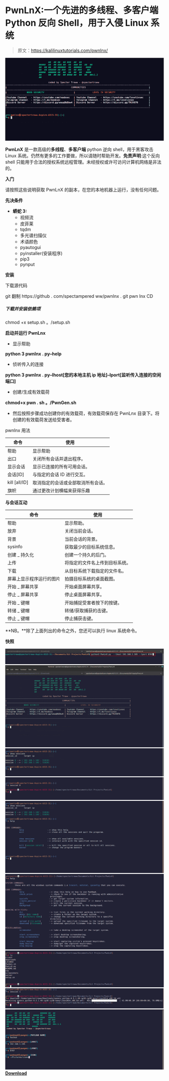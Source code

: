 # PwnLnX:一个先进的多线程、多客户端 Python 反向 Shell，用于入侵 Linux 系统

> 原文：<https://kalilinuxtutorials.com/pwnlnx/>

[![PwnLnX : An Advanced Multi-Threaded, Multi-Client Python Reverse Shell For Hacking Linux Systems](img//42f2c251ad2f1cc5de50720666ac13ef.png "PwnLnX : An Advanced Multi-Threaded, Multi-Client Python Reverse Shell For Hacking Linux Systems")](https://1.bp.blogspot.com/-Kqq-aAOM2fU/YJfIt1wAPPI/AAAAAAAAJB4/0wwvk_TeLPAq9p9n8NsjE1UtGjvbuEDVQCLcBGAsYHQ/s728/PwnLnX%25281%2529.png)

**PwnLnX** 是一款高级的**多线程**、**多客户端** python 逆向 shell，用于黑客攻击 Linux 系统。仍然有更多的工作要做，所以请随时帮助开发。**免责声明**:这个反向 shell 只能用于合法的授权系统远程管理。未经授权或许可访问计算机网络是非法的。

**入门**

请按照这些说明获取 PwnLnX 的副本，在您的本地机器上运行，没有任何问题。

**先决条件**

*   **蟒蛇 3:**
    *   视频流
    *   皮菲莱
    *   tqdm
    *   多光谱扫描仪
    *   术语颜色
    *   pyautogui
    *   pyinstaller(安装程序)
    *   pip3
    *   pynput

**安装**

下载源代码

git 翻制 https://github . com/spectampered ww/pwnlnx . git
pwn lnx CD

##### 下载并安装依赖项

chmod +x setup.sh
。/setup.sh

**启动并运行 PwnLnx**

*   显示帮助

**python 3 pwnlnx . py–help**

*   侦听传入的连接

**python 3 pwnlnx . py–lhost[您的本地主机 ip 地址]–lport[监听传入连接的空闲端口]**

*   创建/生成有效载荷

**chmod+x pwn . sh
。/PwnGen.sh**

*   然后按照步骤成功创建你的有效载荷，有效载荷保存在 PwnLnx 目录下。将创建的有效载荷发送给受害者。

pwnlnx 用法

| 命令 | 使用 |
| --- | --- |
| 帮助 | 显示帮助 |
| 出口 | 关闭所有会话并退出程序。 |
| 显示会话 | 显示已连接的所有可用会话。 |
| 会话[ID] | 与指定的会话 ID 进行交互。 |
| kill [all/ID] | 取消指定的会话或全部取消所有会话。 |
| 旗帜 | 通过更改计划横幅来获得乐趣 |

**与会话互动**

| 命令 | 使用 |
| --- | --- |
| 帮助 | 显示帮助。 |
| 放弃 | 关闭当前会话。 |
| 背景 | 当前会话的背景。 |
| sysinfo | 获取最少的目标系统信息。 |
| 创建 _ 持久化 | 创建一个持久的后门。 |
| 上传 | 将指定的文件名上传到目标系统。 |
| 下载 | 从目标系统下载指定的文件名。 |
| 屏幕上显示程序运行的图片 | 拍摄目标系统的桌面截图。 |
| 开始 _ 屏幕共享 | 开始桌面屏幕共享。 |
| 停止 _ 屏幕共享 | 停止桌面屏幕共享。 |
| 开始 _ 键帽 | 开始捕捉受害者按下的按键。 |
| 转储 _ 键帽 | 转储/获取捕获的击键。 |
| 停止 _ 键帽 | 停止捕获击键。 |

**NB。**除了上面列出的命令之外，您还可以执行 linux 系统命令。

**快照**

![](img//6a9256c33ce4536dff96ff81943f561d.png)![](img//6ffb2d730d57e74332ec818c38fb37b9.png)![](img//294336781b9f6b236b378ed916de453c.png)![](img//d007bdd5d4c44b1992c5572b76906228.png)![](img//278de38194d8346bfe156c5dd4497709.png)![](img//6ef9b34d7143fa93738cdc9b2624e2ea.png)![](img//55623292a234ab7934cd86b8068b4cdd.png)![](img//e0191db83c116a67d3a4c98028688619.png)![](img//678894e2fc1ac747f0a51c3285d8f3b2.png)[**Download**](https://github.com/spectertraww/PwnLnX)